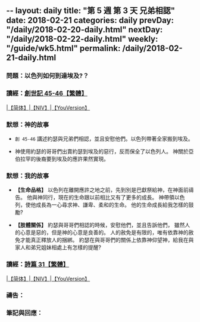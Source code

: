 --
layout: daily
title:  "第 5 週 第 3 天 兄弟相認"
date:   2018-02-21
categories: daily
prevDay: "/daily/2018-02-20-daily.html"
nextDay: "/daily/2018-02-22-daily.html"
weekly: "/guide/wk5.html"
permalink: /daily/2018-02-21-daily.html
---

### 問題：以色列如何到達埃及?？

### 讀經：[創世記 45-46【繁體】](https://www.biblegateway.com/passage/?search=gen.45-46&version=CUVMPT)

|[【简体】](https://www.biblegateway.com/passage/?search=gen.45-46&version=CUVMPS)|[【NIV】](https://www.biblegateway.com/passage/?search=gen.45-46&version=NIV)|[【YouVersion】](https://www.bible.com/zh-TW/bible/46/GEN.45.CUNP)

### 默想：神的故事
+ `創 45-46` 講述約瑟與兄弟們相認，並且安慰他們。以色列帶著全家搬到埃及。

+ 神使用約瑟的哥哥們出賣約瑟到埃及的惡行，反而保全了以色列人。
神關於亞伯拉罕的後裔要到埃及的應許果然實現。

### 默想：我的故事
+ **【生命品格】** 以色列在離開應許之地之前，先到別是巴獻祭給神，在神面前禱告。
他與神同行，現在的生命跟以前相比又有了更多的成長。
神帶領以色列，使他成長為一心尋求神、謙卑、柔和的生命。
他的生命成長給我怎樣的鼓勵?

+ **【肢體關係】** 約瑟與哥哥們相認的時候，安慰他們，並且告訴他們，
雖然人的心意是惡的，但是神的心意是良善的。
人的赦免是有限的，唯有依靠神的赦免才能真正釋放人的捆綁。
約瑟在與哥哥們的關係上依靠神仰望神，給我在與家人和弟兄姐妹相處上有怎樣的提醒?

### 讀經：[詩篇 31【繁體】](https://www.biblegateway.com/passage/?search=ps.31&version=CUVMPT)

|[【简体】](https://www.biblegateway.com/passage/?search=ps.31&version=CUVMPS)|[【NIV】](https://www.biblegateway.com/passage/?search=ps.31&version=NIV)|[【YouVersion】](https://www.bible.com/zh-TW/bible/46/PSA.31.CUNP)

### 禱告：

### 筆記與回應：

